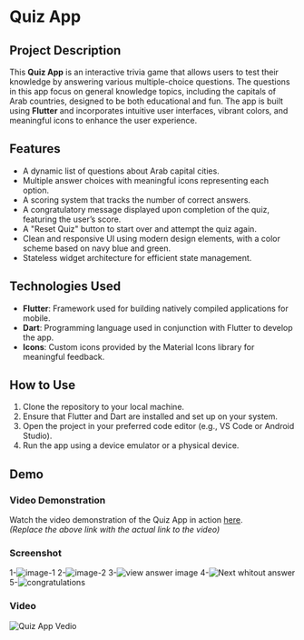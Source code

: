 # Quiz App

## Project Description

This **Quiz App** is an interactive trivia game that allows users to test their knowledge by answering various multiple-choice questions. The questions in this app focus on general knowledge topics, including the capitals of Arab countries, designed to be both educational and fun. The app is built using **Flutter** and incorporates intuitive user interfaces, vibrant colors, and meaningful icons to enhance the user experience.

## Features

- A dynamic list of questions about Arab capital cities.
- Multiple answer choices with meaningful icons representing each option.
- A scoring system that tracks the number of correct answers.
- A congratulatory message displayed upon completion of the quiz, featuring the user’s score.
- A "Reset Quiz" button to start over and attempt the quiz again.
- Clean and responsive UI using modern design elements, with a color scheme based on navy blue and green.
- Stateless widget architecture for efficient state management.

## Technologies Used

- **Flutter**: Framework used for building natively compiled applications for mobile.
- **Dart**: Programming language used in conjunction with Flutter to develop the app.
- **Icons**: Custom icons provided by the Material Icons library for meaningful feedback.
  
## How to Use

1. Clone the repository to your local machine.
2. Ensure that Flutter and Dart are installed and set up on your system.
3. Open the project in your preferred code editor (e.g., VS Code or Android Studio).
4. Run the app using a device emulator or a physical device.
## Demo

### Video Demonstration

Watch the video demonstration of the Quiz App in action [here](https://www.example.com).  
*(Replace the above link with the actual link to the video)*

### Screenshot
1-![image-1](image-1.png)
2-![image-2](image.png)
3-![view answer image](image-2.png)
4-![Next whitout answer](image-3.png)
5-![congratulations](image-4.png)

### Video
![Quiz App Vedio](https://drive.google.com/file/d/17U43Pvv0qE6wM79iHwsrhuv5d9EFaT7Y/view?usp=sharing)  

